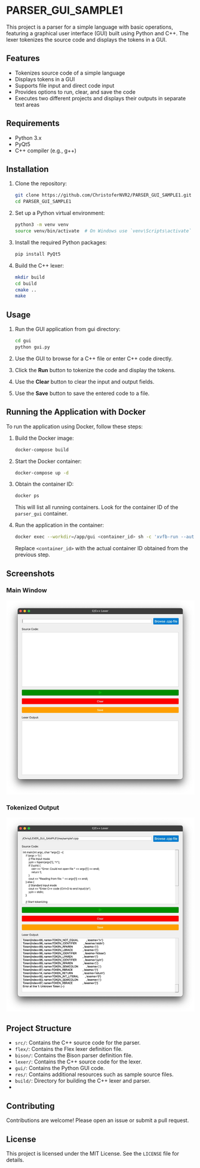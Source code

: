 # PARSER_GUI_SAMPLE1

This project is a parser for a simple language with basic operations, featuring a graphical user interface (GUI) built using Python and C++. The lexer tokenizes the source code and displays the tokens in a GUI.

## Features

- Tokenizes source code of a simple language
- Displays tokens in a GUI
- Supports file input and direct code input
- Provides options to run, clear, and save the code
- Executes two different projects and displays their outputs in separate text areas

## Requirements

- Python 3.x
- PyQt5
- C++ compiler (e.g., g++)

## Installation

1. Clone the repository:
    ```sh
    git clone https://github.com/ChristoferNVR2/PARSER_GUI_SAMPLE1.git
    cd PARSER_GUI_SAMPLE1
    ```

2. Set up a Python virtual environment:
    ```sh
    python3 -m venv venv
    source venv/bin/activate  # On Windows use `venv\Scripts\activate`
    ```

3. Install the required Python packages:
    ```sh
    pip install PyQt5
    ```

4. Build the C++ lexer:
    ```sh
    mkdir build
    cd build
    cmake ..
    make
    ```

## Usage

1. Run the GUI application from gui directory:  
    ```sh
    cd gui 
    python gui.py
    ```

2. Use the GUI to browse for a C++ file or enter C++ code directly.

3. Click the **Run** button to tokenize the code and display the tokens.

4. Use the **Clear** button to clear the input and output fields.

5. Use the **Save** button to save the entered code to a file.

## Running the Application with Docker

To run the application using Docker, follow these steps:

1. Build the Docker image:
    ```sh
    docker-compose build
    ```
   
2. Start the Docker container:
    ```sh
    docker-compose up -d
    ```
   
3. Obtain the container ID:
    ```sh
    docker ps
    ```
   This will list all running containers. Look for the container ID of the `parser_gui` container.

4. Run the application in the container:
    ```sh
    docker exec --workdir=/app/gui <container_id> sh -c 'xvfb-run --auto-servernum sh -c cd gui && python3 gui.py'
    ```
   Replace `<container_id>` with the actual container ID obtained from the previous step.

## Screenshots

### Main Window
![Main Window](images/main_window.png)

### Tokenized Output
![Tokenized Output](images/tokenized_output.png)

## Project Structure

- `src/`: Contains the C++ source code for the parser.
- `flex/`: Contains the Flex lexer definition file.
- `bison/`: Contains the Bison parser definition file.
- `lexer/`: Contains the C++ source code for the lexer.
- `gui/`: Contains the Python GUI code.
- `res/`: Contains additional resources such as sample source files.
- `build/`: Directory for building the C++ lexer and parser.
- 
## Contributing

Contributions are welcome! Please open an issue or submit a pull request.

## License

This project is licensed under the MIT License. See the `LICENSE` file for details.